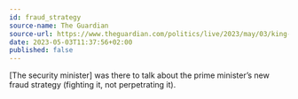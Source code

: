 ```yaml
---
id: fraud_strategy
source-name: The Guardian
source-url: https://www.theguardian.com/politics/live/2023/may/03/king-charles-iii-coronation-public-order-act-protect-conservatives-labour-pmqs-uk-politics-latest?page=with:block-645208448f082b32f8354326#block-645208448f082b32f8354326
date: 2023-05-03T11:37:56+02:00
published: false
---
```


[The security minister] was there to talk about the prime minister’s new fraud strategy (fighting it, not perpetrating it).
